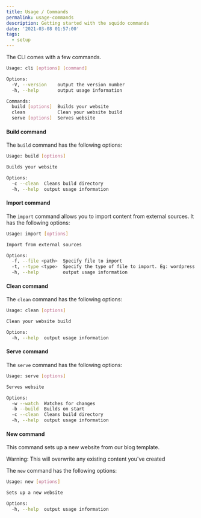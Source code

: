 ```yaml
---
title: Usage / Commands
permalink: usage-commands
description: Getting started with the squido commands
date: '2021-03-08 01:57:00'
tags: 
  - setup
---
```


The CLI comes with a few commands. 

``` bash
Usage: cli [options] [command]

Options:
  -V, --version    output the version number
  -h, --help       output usage information

Commands:
  build [options]  Builds your website
  clean            Clean your website build
  serve [options]  Serves website
```

#### Build command

The `build` command has the following options:

``` bash
Usage: build [options]

Builds your website

Options:
  -c --clean  Cleans build directory
  -h, --help  output usage information
```

#### Import command

The `import` command allows you to import content from external sources. It has the following options:

``` bash
Usage: import [options]

Import from external sources

Options:
  -f, --file <path>  Specify file to import
  -t, --type <type>  Specify the type of file to import. Eg: wordpress or ghost
  -h, --help         output usage information
```

#### Clean command

The `clean` command has the following options:

``` bash
Usage: clean [options]

Clean your website build

Options:
  -h, --help  output usage information
```

#### Serve command

The `serve` command has the following options:

``` bash
Usage: serve [options]

Serves website

Options:
  -w --watch  Watches for changes
  -b --build  Builds on start
  -c --clean  Cleans build directory
  -h, --help  output usage information
```

#### New command

This command sets up a new website from our blog template. 

<div class="bd-callout bd-callout-squido">
Warning: This will overwrite any existing content you've created
</div>

The `new` command has the following options:

``` bash
Usage: new [options]

Sets up a new website

Options:
  -h, --help  output usage information
```